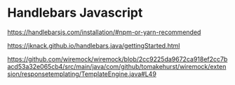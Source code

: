 
# Handlebars Javascript 

https://handlebarsjs.com/installation/#npm-or-yarn-recommended

https://jknack.github.io/handlebars.java/gettingStarted.html

https://github.com/wiremock/wiremock/blob/2cc9225da9672ca918ef2cc7bacd53a32e065cb4/src/main/java/com/github/tomakehurst/wiremock/extension/responsetemplating/TemplateEngine.java#L49


